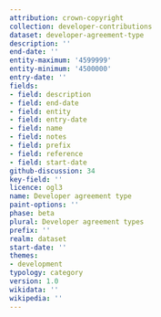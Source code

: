 ```yaml
---
attribution: crown-copyright
collection: developer-contributions
dataset: developer-agreement-type
description: ''
end-date: ''
entity-maximum: '4599999'
entity-minimum: '4500000'
entry-date: ''
fields:
- field: description
- field: end-date
- field: entity
- field: entry-date
- field: name
- field: notes
- field: prefix
- field: reference
- field: start-date
github-discussion: 34
key-field: ''
licence: ogl3
name: Developer agreement type
paint-options: ''
phase: beta
plural: Developer agreement types
prefix: ''
realm: dataset
start-date: ''
themes:
- development
typology: category
version: 1.0
wikidata: ''
wikipedia: ''
---
```

